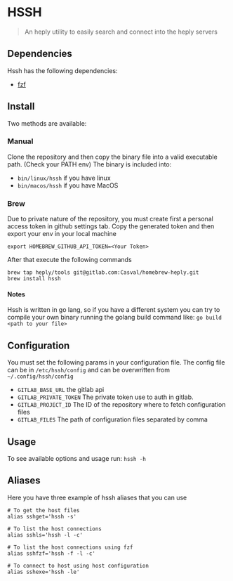 # HSSH 
> An heply utility to easily search and connect into the heply servers

## Dependencies
Hssh has the following dependencies:
- [fzf](https://github.com/junegunn/fzf)


## Install
Two methods are available:

### Manual
Clone the repository and then copy the binary file into a valid executable path. (Check your PATH env)
The binary is included into:

- `bin/linux/hssh` if you have linux
- `bin/macos/hssh` if you have MacOS

### Brew
Due to private nature of the repository, you must create first a personal access token
in github settings tab. Copy the generated token and then export your env in your local machine

`export HOMEBREW_GITHUB_API_TOKEN=<Your Token>`

After that execute the following commands

```
brew tap heply/tools git@gitlab.com:Casval/homebrew-heply.git
brew install hssh
```

#### Notes

Hssh is written in go lang, so if you have a different system you can try to compile your own binary running
the golang build command like:
`go build <path to your file>`

## Configuration
You must set the following params in your configuration file.
The config file can be in `/etc/hssh/config` and can be overwritten 
from `~/.config/hssh/config`

- `GITLAB_BASE_URL` the gitlab api
- `GITLAB_PRIVATE_TOKEN` The private token use to auth in gitlab.
- `GITLAB_PROJECT_ID` The ID of the repository where to fetch configuration files
- `GITLAB_FILES` The path of configuration files separated by comma

## Usage
To see available options and usage run:
`hssh -h`

## Aliases

Here you have three example of hssh aliases
that you can use

```
# To get the host files
alias sshget='hssh -s'

# To list the host connections
alias sshls='hssh -l -c'

# To list the host connections using fzf
alias sshfzf='hssh -f -l -c'

# To connect to host using host configuration
alias sshexe='hssh -le'
```


